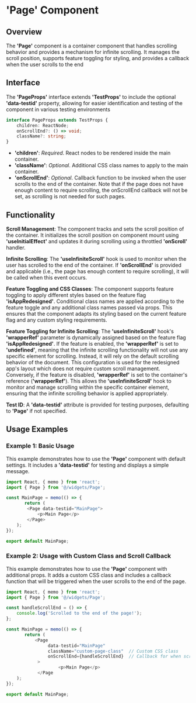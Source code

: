 # 'Page' Component
## Overview 
The **'Page'** component is a container component that handles scrolling behavior and provides a mechanism for infinite scrolling. It manages the scroll position, supports feature toggling for styling, and provides a callback when the user scrolls to the end

## Interface 
The **'PageProps'** interface extends **'TestProps'** to include the optional **'data-testid'** property, allowing for easier identification and testing of the component in various testing environments
```typescript
interface PageProps extends TestProps {
    children: ReactNode;
    onScrollEnd?: () => void;
    className?: string;
}
```
- **'children'**: _Required_. React nodes to be rendered inside the main container.
- **'className'**: _Optional_. Additional CSS class names to apply to the main container.
- **'onScrollEnd'**: _Optional_. Callback function to be invoked when the user scrolls to the end of the container. Note that if the page does not have enough content to require scrolling, the onScrollEnd callback will not be set, as scrolling is not needed for such pages.


## Functionality
**Scroll Management**: The component tracks and sets the scroll position of the container. It initializes the scroll position on component mount using **'useInitialEffect'** and updates it during scrolling using a throttled **'onScroll'** handler.

**Infinite Scrolling**: The **'useInfiniteScroll'** hook is used to monitor when the user has scrolled to the end of the container. If **'onScrollEnd'** is provided and applicable (i.e., the page has enough content to require scrolling), it will be called when this event occurs.

**Feature Toggling and CSS Classes**: The component supports feature toggling to apply different styles based on the feature flag **'isAppRedesigned'**. Conditional class names are applied according to the feature toggle and any additional class names passed via props. This ensures that the component adapts its styling based on the current feature flag and any custom styling requirements.

**Feature Toggling for Infinite Scrolling**: The **'useInfiniteScroll'** hook's **'wrapperRef'** parameter is dynamically assigned based on the feature flag **'isAppRedesigned'**. If the feature is enabled, the **'wrapperRef'** is set to **'undefined'**, meaning that the infinite scrolling functionality will not use any specific element for scrolling. Instead, it will rely on the default scrolling behavior of the document. This configuration is used for the redesigned app's layout which  does not require custom scroll management.
Conversely, if the feature is disabled, **'wrapperRef'** is set to the container's reference (**'wrapperRef'**). This allows the **'useInfiniteScroll'** hook to monitor and manage scrolling within the specific container element, ensuring that the infinite scrolling behavior is applied appropriately.

**Test ID**: A **'data-testid'** attribute is provided for testing purposes, defaulting to **'Page'** if not specified.


## Usage Examples

### Example 1: Basic Usage
This example demonstrates how to use the **'Page'** component with default settings. 
It includes a **'data-testid'** for testing and displays a simple message.
```typescript
import React, { memo } from 'react';
import { Page } from '@/widgets/Page';

const MainPage = memo(() => {
       return (
        <Page data-testid="MainPage">
            <p>Main Page</p>
        </Page>
    );
});

export default MainPage;
```

### Example 2: Usage with Custom Class and Scroll Callback
This example demonstrates how to use the **'Page'** component with additional props. It adds a custom CSS class and includes a callback function that will be triggered when the user scrolls to the end of the page.
```typescript
import React, { memo } from 'react';
import { Page } from '@/widgets/Page';

const handleScrollEnd = () => {
    console.log('Scrolled to the end of the page!');
};

const MainPage = memo(() => {
       return (
           <Page
                data-testid="MainPage"
                className="custom-page-class"  // Custom CSS class
                onScrollEnd={handleScrollEnd}  // Callback for when scrolling ends
            > 
                    <p>Main Page</p>
            </Page
    );
});

export default MainPage;
```
